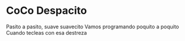 # CoCo Despacito
Pasito a pasito, suave suavecito
Vamos programando poquito a poquito
Cuando tecleas con esa destreza
